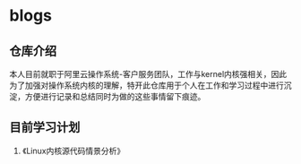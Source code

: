 # blogs
## 仓库介绍
本人目前就职于阿里云操作系统-客户服务团队，工作与kernel内核强相关，因此为了加强对操作系统内核的理解，特开此仓库用于个人在工作和学习过程中进行沉淀，方便进行记录和总结同时为做的这些事情留下痕迹。

## 目前学习计划
1. 《Linux内核源代码情景分析》
